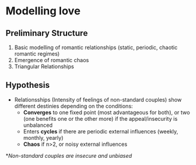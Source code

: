# Modelling love

## Preliminary Structure

1. Basic modelling of romantic relationships (static, periodic, chaotic romantic regimes)
2. Emergence of romantic chaos
3. Triangular Relationships

## Hypothesis

+ Relationsships (Intensity of feelings of non-standard couples) show different destinies depending on the conditions:
  + **Converges** to one fixed point (most advantageous for both), or two (one benefits one or the other more) if the appeal/insecurity is unbalanced
  + Enters **cycles** if there are periodic external influences (weekly, monthly, yearly)
  + **Chaos** if n>2, or noisy external influences

**Non-standard couples are insecure and unbiased*

